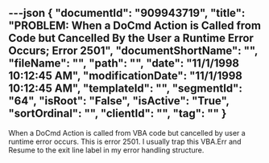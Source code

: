 ---json
{
  "documentId": "909943719",
  "title": "PROBLEM: When a DoCmd Action is Called from Code but Cancelled By the User a Runtime Error Occurs; Error 2501",
  "documentShortName": "",
  "fileName": "",
  "path": "",
  "date": "11/1/1998 10:12:45 AM",
  "modificationDate": "11/1/1998 10:12:45 AM",
  "templateId": "",
  "segmentId": "64",
  "isRoot": "False",
  "isActive": "True",
  "sortOrdinal": "",
  "clientId": "",
  "tag": ""
}
---

When a DoCmd Action is called from VBA code but cancelled by user a runtime error occurs. This is error 2501. I usually trap this VBA.Err and Resume to the exit line label in my error handling structure.
